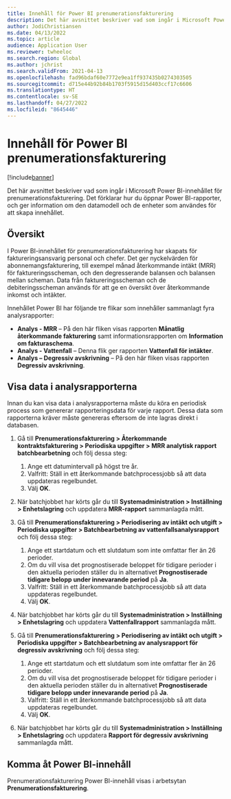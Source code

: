 ```yaml
---
title: Innehåll för Power BI prenumerationsfakturering
description: Det här avsnittet beskriver vad som ingår i Microsoft Power BI-innehållet för prenumerationsfakturering.
author: JodiChristiansen
ms.date: 04/13/2022
ms.topic: article
audience: Application User
ms.reviewer: twheeloc
ms.search.region: Global
ms.author: jchrist
ms.search.validFrom: 2021-04-13
ms.openlocfilehash: fad96bdaf60e7772e9ea1ff937435b0274303505
ms.sourcegitcommit: d715e44b92b84b1703f5915d15d403ccf17c6606
ms.translationtype: HT
ms.contentlocale: sv-SE
ms.lasthandoff: 04/27/2022
ms.locfileid: "8645446"
---
```

# <a name="subscription-billing-power-bi-content"></a>Innehåll för Power BI prenumerationsfakturering

[!include[banner](../includes/banner.md)]

Det här avsnittet beskriver vad som ingår i Microsoft Power BI-innehållet för prenumerationsfakturering. Det förklarar hur du öppnar Power BI-rapporter, och ger information om den datamodell och de enheter som användes för att skapa innehållet. 

## <a name="overview"></a>Översikt

I Power BI-innehållet för prenumerationsfakturering har skapats för faktureringsansvarig personal och chefer. Det ger nyckelvärden för abonnemangsfakturering, till exempel månad återkommande intäkt (MRR) för faktureringsscheman, och den degresserande balansen och balansen mellan scheman. Data från faktureringsscheman och de debiteringsscheman används för att ge en översikt över återkommande inkomst och intäkter.

Innehållet Power BI har följande tre flikar som innehåller sammanlagt fyra analysrapporter: 

- **Analys - MRR** – På den här fliken visas rapporten **Månatlig återkommande fakturering** samt informationsrapporten om **Information om fakturaschema**.
- **Analys - Vattenfall** – Denna flik ger rapporten **Vattenfall för intäkter**.
- **Analys – Degressiv avskrivning** – På den här fliken visas rapporten **Degressiv avskrivning**.

## <a name="view-data-on-the-analytical-reports"></a>Visa data i analysrapporterna

Innan du kan visa data i analysrapporterna måste du köra en periodisk process som genererar rapporteringsdata för varje rapport. Dessa data som rapporterna kräver måste genereras eftersom de inte lagras direkt i databasen. 

1. Gå till **Prenumerationsfakturering \> Återkommande kontraktsfakturering \> Periodiska uppgifter \> MRR analytisk rapport batchbearbetning** och följ dessa steg:

    1. Ange ett datumintervall på högst tre år.
    2. Valfritt: Ställ in ett återkommande batchprocessjobb så att data uppdateras regelbundet.
    3. Välj **OK**.

2. När batchjobbet har körts går du till **Systemadministration \> Inställning \> Enhetslagring** och uppdatera **MRR-rapport** sammanlagda mått. 
3. Gå till **Prenumerationsfakturering \> Periodisering av intäkt och utgift \> Periodiska uppgifter \> Batchbearbetning av vattenfallsanalysrapport** och följ dessa steg:

    1. Ange ett startdatum och ett slutdatum som inte omfattar fler än 26 perioder. 
    2. Om du vill visa det prognostiserade beloppet för tidigare perioder i den aktuella perioden ställer du in alternativet **Prognostiserade tidigare belopp under innevarande period** på **Ja**.
    3. Valfritt: Ställ in ett återkommande batchprocessjobb så att data uppdateras regelbundet.
    4. Välj **OK**. 

4. När batchjobbet har körts går du till **Systemadministration \> Inställning \> Enhetslagring** och uppdatera **Vattenfallrapport** sammanlagda mått.
5. Gå till **Prenumerationsfakturering \> Periodisering av intäkt och utgift \> Periodiska uppgifter \> Batchbearbetning av analysrapport för degressiv avskrivning** och följ dessa steg:

    1. Ange ett startdatum och ett slutdatum som inte omfattar fler än 26 perioder. 
    2. Om du vill visa det prognostiserade beloppet för tidigare perioder i den aktuella perioden ställer du in alternativet **Prognostiserade tidigare belopp under innevarande period** på **Ja**.
    3. Valfritt: Ställ in ett återkommande batchprocessjobb så att data uppdateras regelbundet.
    4. Välj **OK**.

6. När batchjobbet har körts går du till **Systemadministration \> Inställning \> Enhetslagring** och uppdatera **Rapport för degressiv avskrivning** sammanlagda mått.

## <a name="accessing-the-power-bi-content"></a>Komma åt Power BI-innehåll

Prenumerationsfakturering Power BI-innehåll visas i arbetsytan **Prenumerationsfakturering**.
